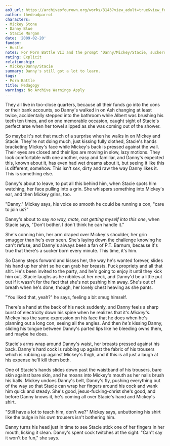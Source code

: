 ```yaml
---
ao3_url: https://archiveofourown.org/works/3143?view_adult=true&view_full_work=true
author: thedeadparrot
characters:
- Mickey Stone
- Danny Blue
- Stacie Morgan
date: '2009-02-20'
fandom:
- Hustle
notes: For Porn Battle VII and the prompt 'Danny/Mickey/Stacie, suckers'.
rating: Explicit
relationship:
- Mickey/Danny/Stacie
summary: Danny's still got a lot to learn.
tags:
- Porn Battle
title: Pedagogy
warnings: No Archive Warnings Apply
---
```


They all live in too-close quarters, because all their funds go into the cons or their bank accounts, so Danny's walked in on Ash changing at least twice, accidentally stepped into the bathroom while Albert was brushing his teeth ten times, and on one memorable occasion, caught sight of Stacie's perfect arse when her towel slipped as she was coming out of the shower.

So maybe it's not that much of a surprise when he walks in on Mickey and Stacie. They're not doing much, just kissing fully clothed, Stacie's hands bracketing Mickey's face while Mickey's back is pressed against the wall. Their eyes are closed and their lips are moving in slow, lazy motions. They look comfortable with one another, easy and familiar, and Danny's expected this, known about it, has even had wet dreams about it, but seeing it like this is different, somehow. This isn't *sex*, dirty and raw the way Danny likes it. This is something else.

Danny's about to leave, to put all this behind him, when Stacie spots him watching, her face pulling into a grin. She whispers something into Mickey's ear, and then Mickey grins, too.

"Danny," Mickey says, his voice so smooth he could be running a con, "care to join us?"

Danny's about to say *no way, mate, not getting myself into this one*, when Stacie says, "Don't bother. I don't think he can handle it."

She's conning him, her arm draped over Mickey's shoulder, her grin smugger than he's ever seen. She's laying down the challenge knowing he can't refuse, and Danny's always been a fan of P.T. Barnum, because it's true that there's a sucker born every minute. This time, it's him.

So Danny steps forward and kisses her, the way he's wanted forever, slides his hand up her shirt so he can grab her breasts. Fuck propriety and all that shit. He's been invited to the party, and he's going to enjoy it until they kick him out. Stacie laughs as he nibbles at her neck, and Danny'd be a little put out if it wasn't for the fact that she's not pushing him away. She's out of breath when he's done, though, her lovely chest heaving as she pants.

"You liked that, yeah?" he says, feeling a bit smug himself.

There's a hand at the back of his neck suddenly, and Danny feels a sharp burst of electricity down his spine when he realizes that it's *Mickey's*. Mickey has the same expression on his face that he does when he's planning out a long con, seeing all the angles. And then *he's* kissing Danny, sliding his tongue between Danny's parted lips like he bleeding owns them, and maybe he does.

Stacie's arms wrap around Danny's waist, her breasts pressed against his back. Danny's hard cock is rubbing up against the fabric of his trousers which is rubbing up against Mickey's thigh, and if this is all just a laugh at his expense he'll kill them both.

One of Stacie's hands slides down past the waistband of his trousers, bare skin against bare skin, and he moans into Mickey's mouth as her nails brush his balls. Mickey undoes Danny's belt, Danny's fly, pushing everything out of the way so that Stacie can wrap her fingers around his cock and wank him quick and steady. She's good, jesus-fucking-christ she's good, and before Danny knows it, he's coming all over Stacie's hand and Mickey's shirt.

"Still have a lot to teach him, don't we?" Mickey says, unbuttoning his shirt like the bulge in his own trousers isn't bothering him.

Danny turns his head just in time to see Stacie stick one of her fingers in her mouth, licking it clean. Danny's spent cock twitches at the sight. "Can't say it won't be fun," she says.